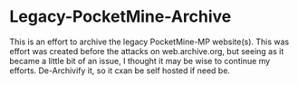 # Legacy-PocketMine-Archive
This is an effort to archive the legacy PocketMine-MP website(s). This was effort was created before the attacks on web.archive.org, but seeing as it became a little bit of an issue, I thought it may be wise to continue my efforts. De-Archivify it, so it cxan be self hosted if need be. 
